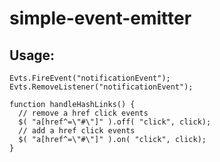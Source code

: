 # simple-event-emitter

## Usage:

````Evts.AddListener("notificationEvent", document.body, handleHashLinks);
Evts.FireEvent("notificationEvent");
Evts.RemoveListener("notificationEvent");

function handleHashLinks() {
  // remove a href click events
  $( "a[href^=\"#\"]" ).off( "click", click);
  // add a href click events
  $( "a[href^=\"#\"]" ).on( "click", click);
}
````
